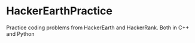 # HackerEarthPractice

Practice coding problems from HackerEarth and HackerRank. Both in C++ and Python
